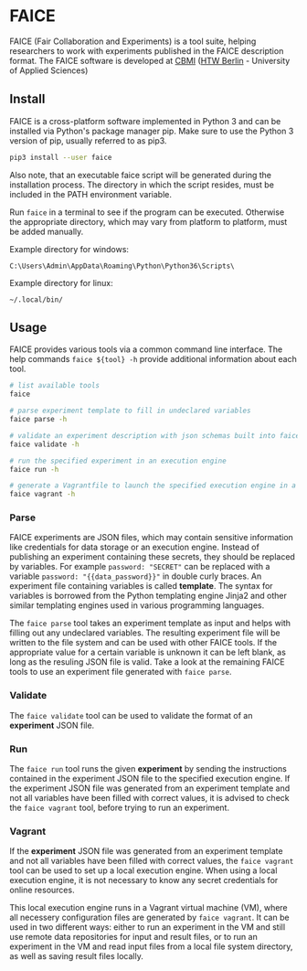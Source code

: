 # FAICE

FAICE (Fair Collaboration and Experiments) is a tool suite, helping researchers to work with experiments published in
the FAICE description format. The FAICE software is developed at [CBMI](https://cbmi.htw-berlin.de/)
([HTW Berlin](https://www.htw-berlin.de/) - University of Applied Sciences)

## Install

FAICE is a cross-platform software implemented in Python 3 and can be installed via Python's package manager pip.
Make sure to use the Python 3 version of pip, usually referred to as pip3.

```bash
pip3 install --user faice
```

Also note, that an executable faice script will be generated during the installation process. The directory in which
the script resides, must be included in the PATH environment variable.

Run `faice` in a terminal to see if the program can be executed. Otherwise the appropriate directory, which may vary
from platform to platform, must be added manually.

Example directory for windows:

```
C:\Users\Admin\AppData\Roaming\Python\Python36\Scripts\
```

Example directory for linux: 

```
~/.local/bin/
```

## Usage

FAICE provides various tools via a common command line interface. The help commands `faice ${tool} -h`
provide additional information about each tool.

```bash
# list available tools
faice
```

```bash
# parse experiment template to fill in undeclared variables
faice parse -h
```

```bash
# validate an experiment description with json schemas built into faice
faice validate -h
```

```bash
# run the specified experiment in an execution engine
faice run -h
```

```bash
# generate a Vagrantfile to launch the specified execution engine in a virtual machine
faice vagrant -h
```

### Parse

FAICE experiments are JSON files, which may contain sensitive information like credentials for data storage or an
execution engine. Instead of publishing an experiment containing these secrets, they should be replaced by variables.
For example `password: "SECRET"` can be replaced with a variable `password: "{{data_password}}"` in double curly braces.
An experiment file containing variables is called **template**. The syntax for variables is borrowed from the Python
templating engine Jinja2 and other similar templating engines used in various programming languages.

The `faice parse` tool takes an experiment template as input and helps with filling out any undeclared variables.
The resulting experiment file will be written to the file system and can be used with other FAICE tools. If the
appropriate value for a certain variable is unknown it can be left blank, as long as the resuling JSON file is valid.
Take a look at the remaining FAICE tools to use an experiment file generated with `faice parse`.

### Validate

The `faice validate` tool can be used to validate the format of an **experiment** JSON file.

### Run

The `faice run` tool runs the given **experiment** by sending the instructions contained in the experiment JSON file to
the specified execution engine. If the experiment JSON file was generated from an experiment template and not all
variables have been filled with correct values, it is advised to check the `faice vagrant` tool, before trying to run
an experiment.

### Vagrant

If the **experiment** JSON file was generated from an experiment template and not all variables have been filled with
correct values, the `faice vagrant` tool can be used to set up a local execution engine. When using a local execution
engine, it is not necessary to know any secret credentials for online resources.

This local execution engine runs in a Vagrant virtual machine (VM), where all necessery configuration files
are generated by `faice vagrant`. It can be used in two different ways: either to run an experiment in the VM and
still use remote data repositories for input and result files, or to run an experiment in the VM and read input files
from a local file system directory, as well as saving result files locally.
